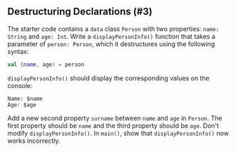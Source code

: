 ## Destructuring Declarations (#3)

The starter code contains a `data` class `Person` with two properties: `name:
String` and `age: Int`. Write a `displayPersonInfo()` function that takes a
parameter of `person: Person`, which it destructures using the following
syntax:

```kotlin
val (name, age) = person
```

`displayPersonInfo()` should display the corresponding values on the console:

```
Name: $name
Age: $age
```

Add a new second property `surname` between `name` and `age` in `Person`. The
first property should be `name` and the third property should be `age`. Don't
modify `displayPersonInfo()`. In `main()`, show that `displayPersonInfo()` now
works incorrectly.